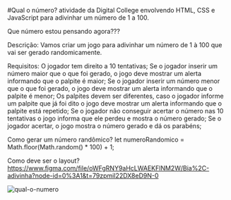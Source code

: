 #Qual o número?
atividade da Digital College envolvendo HTML, CSS e JavaScript para adivinhar um número de 1 a 100.

Que número estou pensando agora???

Descrição:
Vamos criar um jogo para adivinhar um número de 1 à 100 que vai ser gerado randomicamente.

Requisitos:
O jogador tem direito a 10 tentativas;
Se o jogador inserir um número maior que o que foi gerado, o jogo deve mostrar um alerta informando que o palpite é maior;
Se o jogador inserir um número menor que o que foi gerado, o jogo deve mostrar um alerta informando que o palpite é menor;
Os palpites devem ser diferentes, caso o jogador informe um palpite que já foi dito o jogo deve mostrar um alerta informando que o palpite está repetido;
Se o jogador não conseguir acertar o número nas 10 tentativas o jogo informa que ele perdeu e mostra o número gerado;
Se o jogador acertar, o jogo mostra o número gerado e dá os parabéns;

Como gerar um número randômico?
let numeroRandomico = Math.floor(Math.random() * 100) + 1;

Como deve ser o layout?
https://www.figma.com/file/oWFgRNY9aHcLWAEKFlNM2W/Bia%2C-adivinha?node-id=0%3A1&t=79zpmiI22DX8eD9N-0


![qual-o-numero](https://user-images.githubusercontent.com/72752286/215957925-fda6772d-3df7-4b24-8a7b-3e58f743eaa8.png)
